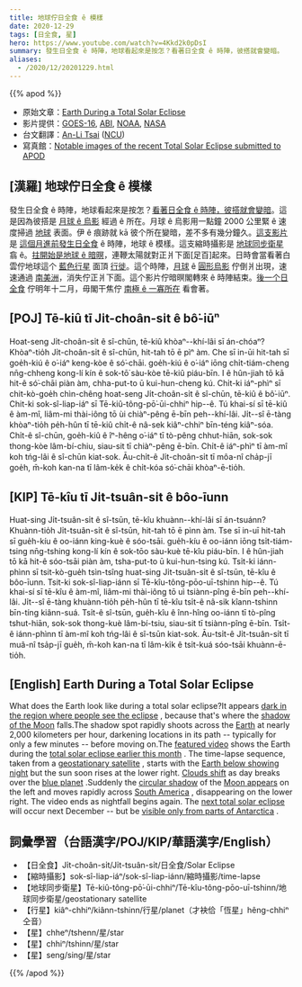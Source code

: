 ```yaml
---
title: 地球佇日全食 ê 模樣
date: 2020-12-29
tags: [日全食, 星]
hero: https://www.youtube.com/watch?v=4Kkd2k0pDsI
summary: 發生日全食 ê 時陣，地球看起來是按怎？看著日全食 ê 時陣，彼搭就會變暗。
aliases:
  - /2020/12/20201229.html
---
```


{{% apod %}}

- 原始文章：[Earth During a Total Solar Eclipse](https://apod.nasa.gov/apod/ap201229.html)
- 影片提供：[GOES-16](https://www.goes-r.gov/), [ABI](https://www.goes-r.gov/mission/ABI-bands-quick-info.html), [NOAA](https://www.noaa.gov/), [NASA](https://www.nasa.gov/)
- 台文翻譯：[An-Li Tsai](mailto:thianbu.taigi@gmail.com) ([NCU](https://www.astro.ncu.edu.tw))
- 寫真館：[Notable images of the recent Total Solar Eclipse submitted to APOD](https://www.facebook.com/media/set?vanity=APOD.Sky&set=a.3216915061746024)

## [漢羅] 地球佇日全食 ê 模樣

發生日全食 ê 時陣，地球看起來是按怎？[看著日全食 ê 時陣，彼搭就會變暗](https://apod.nasa.gov/apod/ap170820.html)。這是因為彼搭是 [月球 ê 烏影](https://www.nasa.gov/sites/default/files/styles/full_width_feature/public/solar-eclipse-diagram.jpg) 經過 ê 所在。月球 ê 烏影用一點鐘 2000 公里緊 ê 速度掃過 [地球](https://solarsystem.nasa.gov/planets/earth/overview/) 表面。伊 ê 痕跡就 kā 彼个所在變暗，差不多有幾分鐘久。[這支影片](https://earthobservatory.nasa.gov/images/147659/shadows-from-a-solar-eclipse) 是 [這個月進前發生日全食](https://apod.nasa.gov/apod/ap201218.html) ê 時陣，地球 ê 模樣。這支縮時攝影是 [地球同步衛星](https://en.wikipedia.org/wiki/Geostationary_orbit) 翕 ê。[拄開始是地球 ê 暗暝](https://apod.nasa.gov/apod/ap170709.html)，連鞭太陽就對正爿下面[足百]起來。日時會當看著白雲佇地球這个 [藍色行星](https://www.planetary.org/worlds/pale-blue-dot) 面頂 [行徙](https://apod.nasa.gov/apod/ap171127.html)。這个時陣，[月球](https://youtu.be/Snr73Og3Rbk?t=13) ê [圓形烏影](https://apod.nasa.gov/apod/ap110102.html) 佇倒爿出現，速速通過 [南美洲](https://en.wikipedia.org/wiki/South_America)，消失佇正爿下面。這个影片佇暗暝閣轉來 ê 時陣結束。[後一个日全食](https://www.timeanddate.com/eclipse/list-total-solar.html) 佇明年十二月，毋閣干焦佇 [南極 ê 一寡所在](https://apod.nasa.gov/apod/ap170730.html) 看會著。

## [POJ] Tē-kiû tī Ji̍t-choân-si̍t ê bô͘-iūⁿ

Hoat-seng Ji̍t-choân-si̍t ê sî-chūn, tē-kiû khòaⁿ--khí-lâi sī án-chóaⁿ? Khòaⁿ-tio̍h Ji̍t-choân-si̍t ê sî-chūn, hit-tah tō ē pìⁿ àm. Che sī in-ūi hit-tah sī goe̍h-kiú ê o͘-iáⁿ keng-kòe ê só͘-chāi. goe̍h-kiú ê o͘-iáⁿ iōng chi̍t-tiám-cheng nn̄g-chheng kong-lí kín ê sok-tō͘ sàu-kòe tē-kiû piáu-bīn. I ê hûn-jiah tō kā hit-ê só͘-chāi piàn àm, chha-put-to ū kui-hun-cheng kú. Chi̍t-ki iáⁿ-phìⁿ sī chit-kò-goe̍h chìn-chêng hoat-seng Ji̍t-choân-si̍t ê sî-chūn, tē-kiû ê bô͘-iūⁿ. Chit-ki sok-sî-liap-iáⁿ sī Tē-kiû-tông-pō͘-ūi-chhiⁿ hip--ê. Tú khai-sí sī tē-kiû ê àm-mî, liâm-mi thài-iông tō ùi chiàⁿ-pêng ē-bīn peh--khí-lâi. Ji̍t--sî ē-tàng khòaⁿ-tio̍h pe̍h-hûn tī tē-kiû chi̍t-ê nâ-sek kiâⁿ-chhiⁿ bīn-téng kiâⁿ-sóa. Chi̍t-ê sî-chūn, goe̍h-kiû ê îⁿ-hêng o͘-iáⁿ tī tò-pêng chhut-hiān, sok-sok thong-kòe lâm-bí-chiu, siau-sit tī chiàⁿ-pêng ē-bīn. Chi̍t-ê iáⁿ-phìⁿ tī àm-mî koh tńg-lâi ê sî-chūn kiat-sok. Āu-chi̍t-ê Ji̍t-choân-si̍t tī môa-nî cha̍p-jī goe̍h, m̄-koh kan-na tī lâm-ke̍k ê chi̍t-kóa só͘-chāi khòaⁿ-ē-tio̍h.

## [KIP] Tē-kîu tī Ji̍t-tsuân-si̍t ê bôo-īunn

Huat-sing Ji̍t-tsuân-si̍t ê sî-tsūn, tē-kîu khuànn--khí-lâi sī án-tsuánn? Khuànn-tio̍h Ji̍t-tsuân-si̍t ê sî-tsūn, hit-tah tō ē pìnn àm. Tse sī in-uī hit-tah sī gue̍h-kíu ê oo-iánn king-kuè ê sóo-tsāi. gue̍h-kíu ê oo-iánn iōng tsi̍t-tiám-tsing nn̄g-tshing kong-lí kín ê sok-tōo sàu-kuè tē-kîu piáu-bīn. I ê hûn-jiah tō kā hit-ê sóo-tsāi piàn àm, tsha-put-to ū kui-hun-tsing kú. Tsi̍t-ki iánn-phìnn sī tsit-kò-gue̍h tsìn-tsîng huat-sing Ji̍t-tsuân-si̍t ê sî-tsūn, tē-kîu ê bôo-īunn. Tsit-ki sok-sî-liap-iánn sī Tē-kîu-tông-pōo-uī-tshinn hip--ê. Tú khai-sí sī tē-kîu ê àm-mî, liâm-mi thài-iông tō uì tsiànn-pîng ē-bīn peh--khí-lâi. Ji̍t--sî ē-tàng khuànn-tio̍h pe̍h-hûn tī tē-kîu tsi̍t-ê nâ-sik kîann-tshinn bīn-tíng kiânn-suá. Tsi̍t-ê sî-tsūn, gue̍h-kîu ê înn-hîng oo-iánn tī tò-pîng tshut-hiān, sok-sok thong-kuè lâm-bí-tsiu, siau-sit tī tsiànn-pîng ē-bīn. Tsi̍t-ê iánn-phìnn tī àm-mî koh tńg-lâi ê sî-tsūn kiat-sok. Āu-tsi̍t-ê Ji̍t-tsuân-si̍t tī muâ-nî tsa̍p-jī gue̍h, m̄-koh kan-na tī lâm-ki̍k ê tsi̍t-kuá sóo-tsāi khuànn-ē-tio̍h.

## [English] Earth During a Total Solar Eclipse 

What does the Earth look like during a total solar eclipse?It appears [dark in the region where people see the eclipse](https://apod.nasa.gov/apod/ap170820.html) , because that's where the [shadow of the Moon](https://www.nasa.gov/sites/default/files/styles/full_width_feature/public/solar-eclipse-diagram.jpg) falls.The shadow spot rapidly shoots across the [Earth](https://solarsystem.nasa.gov/planets/earth/overview/) at nearly 2,000 kilometers per hour, darkening locations in its path -- typically for only a few minutes -- before moving on.The [featured video](https://earthobservatory.nasa.gov/images/147659/shadows-from-a-solar-eclipse) shows the Earth during the [total solar eclipse earlier this month](https://apod.nasa.gov/apod/ap201218.html) . The time-lapse sequence, taken from a [geostationary satellite](https://en.wikipedia.org/wiki/Geostationary_orbit) , starts with the [Earth below showing night](https://apod.nasa.gov/apod/ap170709.html) but the sun soon rises at the lower right. [Clouds shift](https://apod.nasa.gov/apod/ap171127.html) as day breaks over the [blue planet](https://www.planetary.org/worlds/pale-blue-dot) .Suddenly the [circular shadow](https://apod.nasa.gov/apod/ap110102.html) of the [Moon appears](https://youtu.be/Snr73Og3Rbk?t=13) on the left and moves rapidly across [South America](https://en.wikipedia.org/wiki/South_America) , disappearing on the lower right. The video ends as nightfall begins again. The [next total solar eclipse](https://www.timeanddate.com/eclipse/list-total-solar.html) will occur next December -- but be [visible only from parts of Antarctica](https://apod.nasa.gov/apod/ap170730.html) .

## 詞彙學習（台語漢字/POJ/KIP/華語漢字/English）

- 【日全食】Ji̍t-choân-si̍t/Ji̍t-tsuân-si̍t/日全食/Solar Eclipse
- 【縮時攝影】sok-sî-liap-iáⁿ/sok-sî-liap-iánn/縮時攝影/time-lapse
- 【地球同步衛星】Tē-kiû-tông-pō͘-ūi-chhiⁿ/Tē-kîu-tông-pōo-uī-tshinn/地球同步衛星/geostationary satellite
- 【行星】kiâⁿ-chhiⁿ/kiânn-tshinn/行星/planet（才袂佮「恆星」hêng-chhiⁿ 仝音）
- 【星】chheⁿ/tshenn/星/star
- 【星】chhiⁿ/tshinn/星/star
- 【星】seng/sing/星/star

{{% /apod %}}
